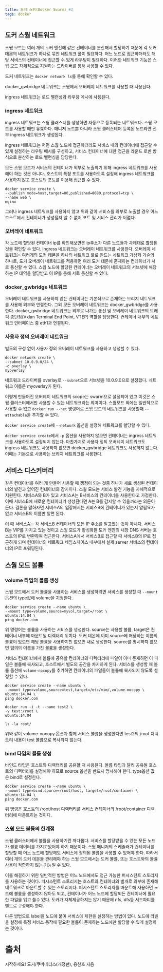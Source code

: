 ```yaml
---
title: 도커 스웜(Docker Swarm) #3
tags: docker
---
```


## 도커 스웜 네트워크

스웜 모드는 여러 개의 도커 엔진에 같은 컨테이너를 분산해서 할당하기 때문에 각 도커 데몬의 네트워크가 하나로 묶인 네트워크 풀이 필요하다. 어느 노드로 접근하더라도 해당 서비스의 컨테이너에 접근할 수 있게 라우팅이 필요하다.  이러한 네트워크 기능은 스웜 모드 자체적으로 지원하는 드라이버를 통해 사용할 수 있다.

도커 네트워크는 `docker network ls`를 통해 확인할 수 있다.

docker_gwbridge 네트워크는 스웜에서 오버레이 네트워크를 사용할 때 사용된다.

ingress 네트워크는 로드 밸런싱과 라우팅 메시에 사용된다.

### ingress 네트워크

ingress 네트워크는 스웜 클러스터를 생성하면 자동으로 등록되는 네트워크다. 스웜 모드를 사용할 때만 유효하다. 매니저 노드뿐 아니라 스웜 클러스테어 등록된 노드라면 전부 ingress 네트워크가 생성된다.

ingress 네트워크는 어떤 스웜 노드에 접근하더라도 서비스 내의 컨테이너에 접근할 수 있게 설정하는 라우팅 메시를 구성하고, 서비스 컨테이너에 대한 접근을 라운드 로빈 방식으로 분산하는 로드 밸런싱을 담당한다.

모든 스웜 모드가 서비스의 컨테이너가 외부로 노출되기 위해 ingress 네트워크를 사용해야 하는 것은 아니다. 호스트의 특정 포트를 사용하도록 설정해 ingress 네트워크를 사용하지 않고 호스트의 포트를 이용해 접근할 수 있다.

```shell
docker service create \
--publish mode=host,target=80,published=8080,protocol=tcp \
--name web \
nginx
```

그러나 ingress 네트워크를 사용하지 않고 위와 같이 서비스를 외부로 노출할 경우 어느 호스트에서 컨테이너가 생성될지 알 수 없어 포트 및 서비스 관리가 어렵다.

### 오버레이 네트워크

각 노드에 할당된 컨테이너 ip를 확인해보면은 ip주소가 다른 노드들과 차례대로 할당된 것을 확인할 수 있다. ingress 네트워크는 오버레이 네트워크를 사용한다. 오버레이 네트워크는 여러개의 도커 데몬을 하나의 네트워크 풀로 만드는 네트워크 가상화 기술의 하나로, 도커 오버레이 네트워크를 적용하면 여러 도커 데몬에 존재하는 컨테이너가 서로 통신할 수 있다. 스웜 노드에 할당된 컨테이너는 오버레이 네트워크의 서브넷에 해당하는 IP 대역을 할당받고 이 IP를 통해 서로 통신할 수 있다.

### docker_gwbridge 네트워크

오버레이 네트워크를 사용하지 않는 컨테이너는 기본적으로 존재하는 브리지 네트워크를 사용해 외부와 연결한다. 그외 모든 오버레이 네트워크는 docker_gwbridge를 사용한다. docker_gwbridge 네트워크는 외부로 나가는 통신 및 오버레이 네트워크의 트래픽 종단점(Vxlan Terminal End Point, VTEP) 역할을 담당한다. 컨테이너 내부의 네트워크 인터페이스 중 eth1과 연결된다.

### 사용자 정의 오버레이 네트워크

별도의 구성 없이 사용자 정의 오버레이 네트워크를 사용하고 생성할 수 있다.

```shell
docker network create \
--subnet 10.0.9.0/24 \
-d overlay \
myoverlay
```

네트워크 드라이버를 overlay로 `--subnet`으로 서브넷을 10.0.9.0으로 설정했다. 네트워크 이름은 myoverlay가 된다.

이렇게 만들어진 오버레이 네트워크의 scope는 swarm으로 설정되어 있고 이것은 스웜 클러스터에서만 사용할 수 있는 네트워크라는 의미이다. 스웜모드 외에는 일반적으로 사용할 수 없고 `docker run --net` 명령어로 스웜 모드의 네트워크를 사용할때 `--attachable`을 추가할 수 있다.

`docker service create`에 `--network` 옵션을 설정해 네트워크를 할당할 수 있다.

`docker service create`에서 `-p` 옵션을 사용하지 않으면 컨테이너는 ingress 네트워크를 사용하도록 설정되지 않는다. 마찬가지로 사용자 정의 오버레이 네트워크도 ingress 네트워크도 사용하지 않으면 docker_gwbridge 네트워크도 사용하지 않는다. 이때는 기본으로 사용하는 브리지 네트워크를 사용한다.

## 서비스 디스커버리

같은 컨테이너를 여러 개 만들어 사용할 때 쟁점이 되는 것중 하나가 새로 생성된 컨테이너의 발견과 없어진 컨테이너의 감지이다. 스웜 모드는 서비스 발견 기능을 자체적으로 지원한다. 서비스A와 B가 있고 서비스A는 B서비스의 컨테이너를 사용한다고 가정한다. 이때 서비스B에 새로운 컨테이너가 생성된다면 A는 B를 감지할 수 있을까라는 의문이 든다. 결론을 말하자면 서비스A의 입장에서는 서비스B에 컨테이너가 있는지 알필요가 없고 서비스B의 이름만 알면 된다.

이 때 서비스A는 각 서비스B 컨테이너의 모든 IP 주소를 알고있는 것이 아니다. 서비스B는 VIP를 가지고 있는 것이고 스웜 모드가 활성화된 도커 엔진의 내장 DNS 서버는 호스트의 IP로 변환하여 접근한다. 서비스A에서 서비스B로 접근할 때 서비스B의 IP로 접근하게 되며 컨테이너의 네트워크 네임스페이스 내부에서 실제 server 서비스의 컨테이너의 IP로 포워딩된다.

## 스웜 모드 볼륨

### volume 타입의 볼륨 생성

스웜 모드에서 도커 볼륨을 사용하는 서비스를 생성하려면 서비스를 생성할 때 `--mount` 옵션의 type값에 volume을 지정한다.

```shell
docker service create --name ubuntu \
--mount type=volume,source=myvol,target=/root \
ubuntu:14.04 \
ping docker.com
```

위 명령어는 볼륨을 사용하는 서비스를 생성한다. source는 사용할 볼륨, target은 컨테이너 내부에 마운트될 디렉터리 위치다. 도커 데몬에 이미 source에 해당하는 이름의 볼륨이 있으면 해당 볼륨을 사용하지만 없으면 새로 생성한다. source를 명시하지 않으면 임의의 이름을 가진 볼륨을 생성한다.

서비스 컨테이너에서 볼륨에 공유할 컨테이너의 디렉터리에 파일이 이미 존재하면 이 파일은 볼륨에 복사되고, 호스트에서 별도의 공간을 차지하게 된다. 서비스를 생성할 때 볼륨 옵션에 `volume-nocopy`를 추가하면 컨테이너의 파일들이 볼륨에 복사되지 않도록 설정할 수 있다.

```shell
docker service create --name ubuntu \
--mount type=volume,source=test,target=/etc/vim/,volume-nocopy \
ubuntu:14.04 \
ping docker.com

docker run -i -t --name test2 \
-v test:/root \
ubuntu:14.04

ls -la root/
```

위와 같이 volume-nocopy 옵션과 함께 서비스 볼륨을 생성한다면 test2의 /root 디렉토리 내용이 test 볼륨으로 복사되지 않는다.

### bind 타입의 볼륨 생성

바인드 타입은 호스트와 디렉터리를 공유할 때 사용된다. 볼륨 타입과 달리 공유될 호스트의 디렉터리를 설정해야 하므로 source 옵션을 반드시 명시해야 한다. type옵션 값은 bind로 설정한다.

```shell
docker service create --name ubuntu \
--mount type=bind,source=/root/host, target=/root/container \
ubuntu:14.04 \
ping docker.com
```

위 명령은 호스트의 /root/host 디렉터리를 서비스 컨테이너의 /root/container 디렉터리에 마운트하는 것이다.

### 스웜 모드 볼륨의 한계점

스웜 클러스터에서 볼륨을 사용하기란 까다롭다. 서비스를 할당받을 수 있는 모든 노드가 볼륨 데이터를 가지고있어야 하기 때문이다. 스웜 매니저의 스케줄러가 컨테이너를 할당할 때 어느 노드에 할당해도 서비스에 정의된 볼륨을 사용할 수 있어야 한다. 따라서 여러 개의 도커 데몬을 관리해야 하는 스웜 모드에서는 도커 볼륨, 또는 호스트와의 볼륨 사용이 적합하지 않는 기능일 수 있다.

이를 해결하기 위한 일반적인 방법은 어느 노드에서도 접근 가능한 퍼시스턴트 스토리지를 사용하는 것이다. 퍼시스턴트 스토리지는 호스트와 컨테이너와 별개로 외부에 존재해 네트워크로 마운트할 수 있는 스토리지다. 퍼시스턴트 스토리지를 마운트해 사용하면 노드에 볼륨을 생성하지 않아도 되고, 컨테이너가 어느 노드에 할당되든 컨테이너에 필요한 파일을 읽고 쓸수 있다. 도커가 자체제공하지는 않기 때문에 nfs, dfs등 서드파티를 별도로 구성해야 한다.

다른 방법으로 label을 노드에 붙여 서비스에 제한을 설정하는 방법이 있다. 노드에 라벨을 설정해 특정 서비스 동작에 필요한 볼륨이 존재하는 노드에만 할당할 수 있게 설정하는 것이다.

# 출처

시작하세요! 도커/쿠버네티스(개정판), 용찬호 지음